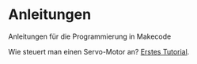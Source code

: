 # Anleitungen
Anleitungen für die Programmierung in Makecode

Wie steuert man einen Servo-Motor an? [Erstes Tutorial](https://makecode.microbit.org/#tutorial:github:ulantede/erstes-tutorial/tutorial).